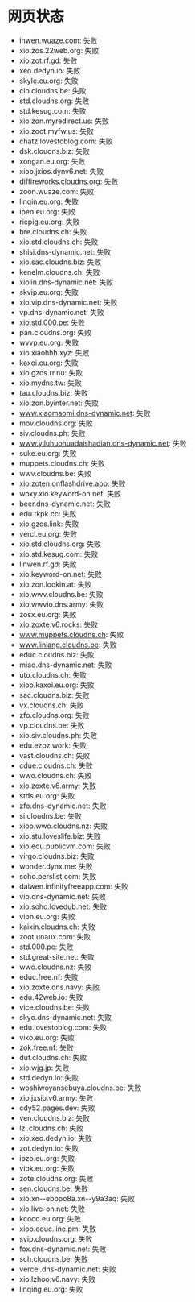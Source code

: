 # 网页状态
- inwen.wuaze.com: 失败
- xio.zos.22web.org: 失败
- xio.zot.rf.gd: 失败
- xeo.dedyn.io: 失败
- skyle.eu.org: 失败
- clo.cloudns.be: 失败
- std.cloudns.org: 失败
- std.kesug.com: 失败
- xio.zon.myredirect.us: 失败
- xio.zoot.myfw.us: 失败
- chatz.lovestoblog.com: 失败
- dsk.cloudns.biz: 失败
- xongan.eu.org: 失败
- xioo.jxios.dynv6.net: 失败
- diffireworks.cloudns.org: 失败
- zoon.wuaze.com: 失败
- linqin.eu.org: 失败
- ipen.eu.org: 失败
- ricpig.eu.org: 失败
- bre.cloudns.ch: 失败
- xio.std.cloudns.ch: 失败
- shisi.dns-dynamic.net: 失败
- xio.sac.cloudns.biz: 失败
- kenelm.cloudns.ch: 失败
- xiolin.dns-dynamic.net: 失败
- skvip.eu.org: 失败
- xio.vip.dns-dynamic.net: 失败
- vp.dns-dynamic.net: 失败
- xio.std.000.pe: 失败
- pan.cloudns.org: 失败
- wvvp.eu.org: 失败
- xio.xiaohhh.xyz: 失败
- kaxoi.eu.org: 失败
- xio.gzos.rr.nu: 失败
- xio.mydns.tw: 失败
- tau.cloudns.biz: 失败
- xio.zon.byinter.net: 失败
- www.xiaomaomi.dns-dynamic.net: 失败
- mov.cloudns.org: 失败
- siv.cloudns.ph: 失败
- www.yiluhuohuadaishadian.dns-dynamic.net: 失败
- suke.eu.org: 失败
- muppets.cloudns.ch: 失败
- wwv.cloudns.be: 失败
- xio.zoten.onflashdrive.app: 失败
- woxy.xio.keyword-on.net: 失败
- beer.dns-dynamic.net: 失败
- edu.tkpk.cc: 失败
- xio.gzos.link: 失败
- vercl.eu.org: 失败
- xio.std.cloudns.org: 失败
- xio.std.kesug.com: 失败
- linwen.rf.gd: 失败
- xio.keyword-on.net: 失败
- xio.zon.lookin.at: 失败
- xio.wwv.cloudns.be: 失败
- xio.wwvio.dns.army: 失败
- zosx.eu.org: 失败
- xio.zoxte.v6.rocks: 失败
- www.muppets.cloudns.ch: 失败
- www.liniang.cloudns.be: 失败
- educ.cloudns.biz: 失败
- miao.dns-dynamic.net: 失败
- uto.cloudns.ch: 失败
- xioo.kaxoi.eu.org: 失败
- sac.cloudns.biz: 失败
- vx.cloudns.ch: 失败
- zfo.cloudns.org: 失败
- vp.cloudns.be: 失败
- xio.siv.cloudns.ph: 失败
- edu.ezpz.work: 失败
- vast.cloudns.ch: 失败
- cdue.cloudns.ch: 失败
- wwo.cloudns.ch: 失败
- xio.zoxte.v6.army: 失败
- stds.eu.org: 失败
- zfo.dns-dynamic.net: 失败
- si.cloudns.be: 失败
- xioo.wwo.cloudns.nz: 失败
- xio.stu.loveslife.biz: 失败
- xio.edu.publicvm.com: 失败
- virgo.cloudns.biz: 失败
- wonder.dynx.me: 失败
- soho.perslist.com: 失败
- daiwen.infinityfreeapp.com: 失败
- vip.dns-dynamic.net: 失败
- xio.soho.lovedub.net: 失败
- vipn.eu.org: 失败
- kaixin.cloudns.ch: 失败
- zoot.unaux.com: 失败
- std.000.pe: 失败
- std.great-site.net: 失败
- wwo.cloudns.nz: 失败
- educ.free.nf: 失败
- xio.zoxte.dns.navy: 失败
- edu.42web.io: 失败
- vice.cloudns.be: 失败
- skyo.dns-dynamic.net: 失败
- edu.lovestoblog.com: 失败
- viko.eu.org: 失败
- zok.free.nf: 失败
- duf.cloudns.ch: 失败
- xio.wjg.jp: 失败
- std.dedyn.io: 失败
- woshiwoyansebuya.cloudns.be: 失败
- xio.jxsio.v6.army: 失败
- cdy52.pages.dev: 失败
- ven.cloudns.biz: 失败
- lzi.cloudns.ch: 失败
- xio.xeo.dedyn.io: 失败
- zot.dedyn.io: 失败
- ipzo.eu.org: 失败
- vipk.eu.org: 失败
- zote.cloudns.org: 失败
- sen.cloudns.be: 失败
- xio.xn--ebbpo8a.xn--y9a3aq: 失败
- xio.live-on.net: 失败
- kcoco.eu.org: 失败
- xioo.educ.line.pm: 失败
- svip.cloudns.org: 失败
- fox.dns-dynamic.net: 失败
- sch.cloudns.be: 失败
- vercel.dns-dynamic.net: 失败
- xio.lzhoo.v6.navy: 失败
- linqing.eu.org: 失败
